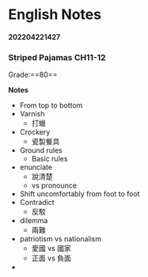 # English Notes

#### 202204221427
### Striped Pajamas CH11-12
Grade:==80==

**Notes**
- From top to bottom
- Varnish
	- 打蠟
- Crockery
	- 瓷製餐具
- Ground rules
	- Basic rules
- enunciate
	- 說清楚
	- vs pronounce
- Shift uncomfortably from foot to foot
- Contradict
	- 反駁
- dilemma
	- 兩難
- patriotism vs nationalism
	- 愛國 vs 國家
	- 正面 vs 負面
- 








